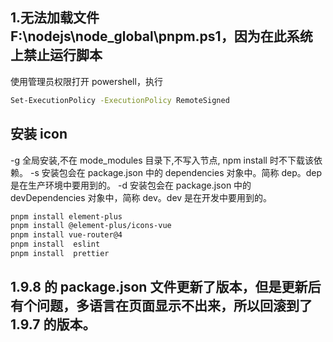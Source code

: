 ## 1.无法加载文件 F:\nodejs\node_global\pnpm.ps1，因为在此系统上禁止运行脚本

使用管理员权限打开 powershell，执行

```bash
Set-ExecutionPolicy -ExecutionPolicy RemoteSigned
```

## 安装 icon

-g 全局安装,不在 mode_modules 目录下,不写入节点, npm install 时不下载该依赖。 -s 安装包会在 package.json 中的 dependencies 对象中。简称 dep。dep 是在生产环境中要用到的。 -d 安装包会在 package.json 中的 devDependencies 对象中，简称 dev。dev 是在开发中要用到的。

```bash
pnpm install element-plus
pnpm install @element-plus/icons-vue
pnpm install vue-router@4
pnpm install  eslint
pnpm install  prettier
```

## 1.9.8 的 package.json 文件更新了版本，但是更新后有个问题，多语言在页面显示不出来，所以回滚到了 1.9.7 的版本。
